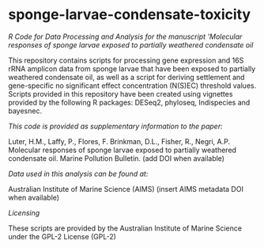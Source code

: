 # sponge-larvae-condensate-toxicity
*R Code for Data Processing and Analysis for the manuscript 'Molecular responses of sponge larvae exposed to partially weathered condensate oil*

This repository contains scripts for processing gene expression and 16S rRNA amplicon data from sponge larvae that have been exposed to partially weathered condensate oil, as well as a script for deriving settlement and gene-specific no significant effect concentration (N(S)EC) threshold values. Scripts provided in this repository have been created using vignettes provided by the following R packages: DESeq2, phyloseq, Indispecies and bayesnec.

*This code is provided as supplementary information to the paper:* 

Luter, H.M., Laffy, P., Flores, F. Brinkman, D.L., Fisher, R., Negri, A.P. Molecular responses of sponge larvae exposed to partially weathered condensate oil. Marine Pollution Bulletin. (add DOI when available)

*Data used in this analysis can be found at:*

Australian Institute of Marine Science (AIMS) (insert AIMS metadata DOI when available)

*Licensing*

These scripts are provided by the Australian Institute of Marine Science under the GPL-2 License (GPL-2)

